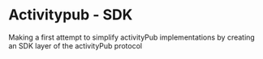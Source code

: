 # Activitypub - SDK

Making a first attempt to simplify activityPub implementations by creating an SDK layer of the activityPub protocol
